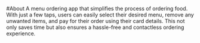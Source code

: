 #About 
A menu ordering app that simplifies the process of ordering food. With just a few taps, users can easily select their desired menu, remove any unwanted items, and pay for their order using their card details. This not only saves time but also ensures a hassle-free and contactless ordering experience.